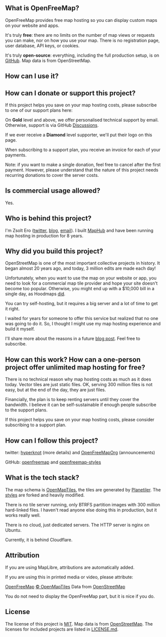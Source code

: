 ## What is OpenFreeMap?

OpenFreeMap provides free map hosting so you can display custom maps on your website and apps.

It's truly **free**: there are no limits on the number of map views or requests you can make, nor on how you use your map. There is no registration page, user database, API keys, or cookies.

It's truly **open-source**: everything, including the full production setup, is on [GitHub](https://github.com/hyperknot/openfreemap). Map data is from OpenStreetMap.

## How can I use it?

<!--map_howto-->

## How can I donate or support this project?

If this project helps you save on your map hosting costs, please subscribe to one of our support plans here:

<!--support_plans-->

On **Gold** level and above, we offer personalised technical support by email. Otherwise, support is via GitHub [Discussions](https://github.com/hyperknot/openfreemap/discussions).

If we ever receive a **Diamond** level supporter, we'll put their logo on this page.

When subscribing to a support plan, you receive an invoice for each of your payments.

Note: if you want to make a single donation, feel free to cancel after the first payment. However, please understand that the nature of this project needs recurring donations to cover the server costs.

## Is commercial usage allowed?

Yes.

## Who is behind this project?

I'm Zsolt Ero ([twitter](https://twitter.com/hyperknot), [blog](https://blog.hyperknot.com/), [email](mailto:zsolt@openfreemap.org)). I built [MapHub](https://maphub.net/) and have been running map hosting in production for 8 years.

## Why did you build this project?

OpenStreetMap is one of the most important collective projects in history. It began almost 20 years ago, and today, 3 million edits are made each day!

Unfortunately, when you want to use the map on your website or app, you need to look for a commercial map tile provider and hope your site doesn't become too popular. Otherwise, you might end up with a $10,000 bill in a single day, as Hoodmaps [did](https://twitter.com/levelsio/status/1730659933232730443).

You can try self-hosting, but it requires a big server and a lot of time to get it right.

I waited for years for someone to offer this service but realized that no one was going to do it. So, I thought I might use my map hosting experience and build it myself.

I'll share more about the reasons in a future [blog post](https://blog.hyperknot.com/). Feel free to subscribe.

## How can this work? How can a one-person project offer unlimited map hosting for free?

There is no technical reason why map hosting costs as much as it does today. Vector tiles are just static files. OK, serving 300 million files is not easy, but at the end of the day, they are just files.

Financially, the plan is to keep renting servers until they cover the bandwidth. I believe it can be self-sustainable if enough people subscribe to the support plans.

If this project helps you save on your map hosting costs, please consider subscribing to a support plan.

## How can I follow this project?

twitter: [hyperknot](https://twitter.com/hyperknot) (more details) and [OpenFreeMapOrg](https://twitter.com/OpenFreeMapOrg) (announcements)

GitHub: [openfreemap](https://github.com/hyperknot/openfreemap) and [openfreemap-styles](https://github.com/hyperknot/openfreemap-styles)

## What is the tech stack?

The map schema is [OpenMapTiles](https://github.com/openmaptiles/openmaptiles), the tiles are generated by [Planetiler](https://github.com/onthegomap/planetiler). The [styles](https://github.com/hyperknot/openfreemap-styles) are forked and heavily modified.

There is no tile server running, only BTRFS partition images with 300 million hard-linked files. I haven't read anyone else doing this in production, but it works really well.

There is no cloud, just dedicated servers. The HTTP server is nginx on Ubuntu.

Currently, it is behind Cloudflare.

## Attribution

If you are using MapLibre, attributions are automatically added.

If you are using this in printed media or video, please attribute:

<a href="https://openfreemap.org" target="_blank">OpenFreeMap</a> <a href="https://www.openmaptiles.org/" target="_blank">&copy; OpenMapTiles</a> Data from <a href="https://www.openstreetmap.org/copyright" target="_blank">OpenStreetMap</a>

You do not need to display the OpenFreeMap part, but it is nice if you do.

## License

The license of this project is [MIT](https://www.tldrlegal.com/license/mit-license). Map data is from [OpenStreetMap](https://www.openstreetmap.org/copyright). The licenses for included projects are listed in [LICENSE.md](https://github.com/hyperknot/openfreemap/blob/main/LICENSE.md).

